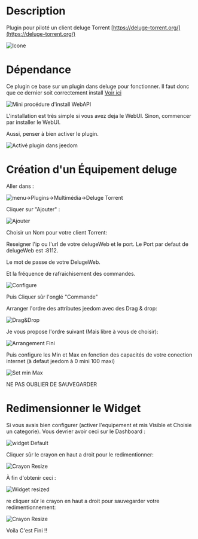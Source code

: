 Description 
===

Plugin pour piloté un client deluge Torrent [https://deluge-torrent.org/](https://deluge-torrent.org/)

![Icone](../img/deluge_icon.png)

Dépendance
===

Ce plugin ce base sur un plugin dans deluge pour fonctionner. Il faut donc que ce dernier soit correctement install [Voir ici](https://github.com/idlesign/deluge-webapi#installation)

![Mini procédure d'install WebAPI](../img/install%20WebAPI.png)

L'installation est très simple si vous avez deja le WebUI. Sinon, commencer par installer le WebUI.

Aussi, penser à bien activer le plugin.

![Activé plugin dans jeedom](../img/ActivePlugin.png)

Création d'un Équipement deluge
===

Aller dans :

![menu->Plugins->Multimédia->Deluge Torrent](../img/Menu.png)

Cliquer sur "Ajouter" :

![Ajouter](../img/Ajouter.png)

Choisir un Nom pour votre client Torrent:

Reseigner l'ip ou l'url de votre delugeWeb et le port. Le Port par defaut de delugeWeb est :8112.

Le mot de passe de votre DelugeWeb.

Et la fréquence de rafraichisement des commandes.

![Configure](../img/Configure.png)

Puis Cliquer sûr l'onglé "Commande"

Arranger l'ordre des attributes jeedom avec des Drag & drop:

![Drag&Drop](../img/SetArrangement.png)

Je vous propose l'ordre suivant (Mais libre à vous de choisir):

![Arrangement Fini](../img/ArrangementFini.png)

Puis configure les Min et Max en fonction des capacités de votre conection internet (à defaut jeedom à 0 mini 100 maxi)

![Set min Max](../img/SetMinMax.png)

NE PAS OUBLIER DE SAUVEGARDER

Redimensionner le Widget
===

Si vous avais bien configurer (activer l'equipement et mis Visible et Choisie un categorie). Vous devrier avoir ceci sur le Dashboard :

![widget Default](../img/widget%20Default.png)

Cliquer sûr le crayon en haut a droit pour le redimentionner:

![Crayon Resize](../img/Resize.png)

À fin d'obtenir ceci :

![Widget resized](../img/widget%20Resized.png)

re cliquer sûr le crayon en haut a droit pour sauvegarder votre redimentionnement:

![Crayon Resize](../img/Resize.png)

Voila C'est Fini !!
